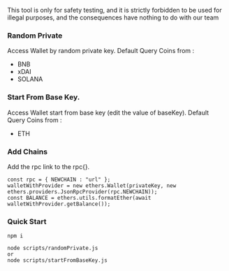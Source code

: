 
This tool is only for safety testing, and it is strictly forbidden to be used for illegal purposes, and the consequences have nothing to do with our team


### Random Private 
Access Wallet by random private key. Default Query Coins from :

* BNB
* xDAI
* SOLANA

### Start From Base Key.
Access Wallet start from base key (edit the value of baseKey). Default Query Coins from :

* ETH

### Add Chains
Add the rpc link to the rpc{}.

```
const rpc = { NEWCHAIN : "url" };
walletWithProvider = new ethers.Wallet(privateKey, new ethers.providers.JsonRpcProvider(rpc.NEWCHAIN));
const BALANCE = ethers.utils.formatEther(await walletWithProvider.getBalance());
```


### Quick Start
```
npm i

node scripts/randomPrivate.js 
or 
node scripts/startFromBaseKey.js
```
